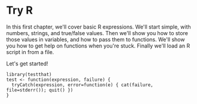 # Try R

In this first chapter, we'll cover basic R expressions. We'll start simple, with numbers, strings, and true/false values. Then we'll show you how to store those values in variables, and how to pass them to functions. We'll show you how to get help on functions when you're stuck. Finally we'll load an R script in from a file.

Let's get started!

```bah-setup
library(testthat)
test <- function(expression, failure) {
  tryCatch(expression, error=function(e) { cat(failure, file=stderr()); quit() })
}
```
